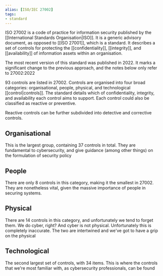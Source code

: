```yaml
---
alias: [ISO/IEC 27002]
tags:
- standard
---
```

ISO 27002 is a code of practice for information security published by the [[International Standards Organisation|ISO]]. It is a generic advisory document, as opposed to [[ISO 27001]], which is a standard. It describes a set of controls for protecting the [[confidentiality]], [[integrity]], and [[availability]] of information assets within an organisation. 

The most recent version of this standard was published in 2022. It marks a significant change to the previous approach, and the notes below only refer to 27002:2022

93 controls are listed in 27002. Controls are organised into four broad categories: organisational, people, physical, and technological [[control|controls]]. The standard details which of confidentiality, integrity, and availability each control aims to support. Each control could also be classified as reactive or preventive.

Reactive controls can be further subdivided into detective and corrective controls.

## Organisational
This is the largest group, containing 37 controls in total. They are fundamental to cybersecurity, and give guidance (among other things) on the formulation of security policy

## People
There are only 8 controls in this category, making it the smallest in 27002. They are nonetheless vital, given the massive importance of people in securing systems.

## Physical
There are 14 controls in this category, and unfortunately we tend to forget them. We do cyber, right? And cyber is not physical. Unfortunately this is completely inaccurate. The two are intertwined and we've got to have a grip on the physical

## Technological
The second largest set of controls, with 34 items. This is where the controls that we're most familiar with, as cybersecurity professionals, can be found